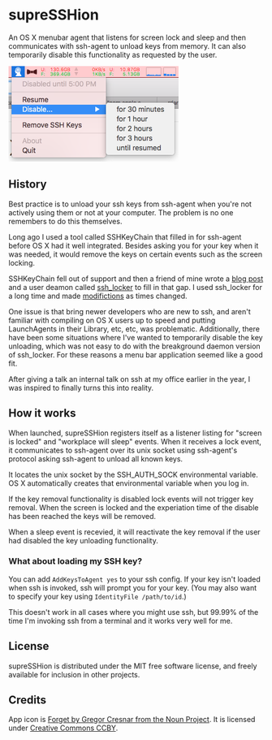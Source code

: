 supreSSHion
===========

An OS X menubar agent that listens for screen lock and sleep and then
communicates with ssh-agent to unload keys from memory. It can also
temporarily disable this functionality as requested by the user.

![supreSSHion screenshot](doc/supresshion_screenshot.png)

## History

Best practice is to unload your ssh keys from ssh-agent when you're
not actively using them or not at your computer. The problem is no one
remembers to do this themselves.

Long ago I used a tool called SSHKeyChain that filled in for ssh-agent
before OS X had it well integrated. Besides asking you for your key
when it was needed, it would remove the keys on certain events such as
the screen locking. 

SSHKeyChain fell out of support and then a friend of mine wrote a [blog
post](https://www.dribin.org/dave/blog/archives/2007/11/28/securing_ssh_agent/)
and a user deamon called
[ssh_locker](https://github.com/ddribin/ssh_locker) to fill in that
gap. I used ssh_locker for a long time and made
[modifictions](https://github.com/ktgeek/ssh_locker) as times
changed.

One issue is that bring newer developers who are new to ssh, and
aren't familiar with compiling on OS X users up to speed and putting
LaunchAgents in their Library, etc, etc, was problematic.
Additionally, there have been some situations where I've wanted to
temporarily disable the key unloading, which was not easy to do with
the breakground daemon version of ssh_locker. For these reasons a menu
bar application seemed like a good fit.

After giving a talk an internal talk on ssh at my office earlier in
the year, I was inspired to finally turns this into reality.

## How it works

When launched, supreSSHion registers itself as a listener listing for
"screen is locked" and "workplace will sleep" events. When it receives
a lock event, it communicates to ssh-agent over its unix socket using
ssh-agent's protocol asking ssh-agent to unload all known keys.

It locates the unix socket by the SSH_AUTH_SOCK environmental
variable. OS X automatically creates that environmental variable when
you log in.

If the key removal functionality is disabled lock events will not
trigger key removal. When the screen is locked and the experiation
time of the disable has been reached the keys will be removed.
 
When a sleep event is recevied, it will reactivate the key removal if
the user had disabled the key unloading functionality.


### What about loading my SSH key?

You can add `AddKeysToAgent yes` to your ssh config. If your key isn't
loaded when ssh is invoked, ssh will prompt you for your key. (You may
also want to specify your key using `IdentityFile /path/to/id`.)

This doesn't work in all cases where you might use ssh, but 99.99% of
the time I'm invoking ssh from a terminal and it works very well for
me.

## License

supreSSHion is distributed under the MIT free software license, and
freely available for inclusion in other projects.

## Credits

App icon is [Forget by Gregor Cresnar from the Noun
Project](https://thenounproject.com/term/forget/539392/). It is
licensed under [Creative Commons
CCBY](https://creativecommons.org/licenses/by/3.0/us/).
